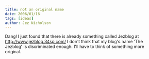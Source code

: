 ```yaml
---
title: not an original name
date: 2006/01/16
tags: [ideas]
author: Jez Nicholson
---
```

Dang! I just found that there is already something called Jezblog at http://www.jezblog.34sp.com/ I don't think that my blog's name 'The Jezblog' is discriminated enough. I'll have to think of something more original.